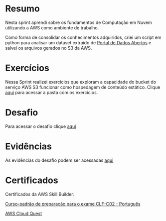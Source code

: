 # Resumo
Nesta sprint aprendi sobre os fundamentos de Computação em Nuvem utilizando a AWS como ambiente de trabalho.

Como forma de consolidar os conhecimentos adquiridos, criei um script em python para analisar um dataset extraído de [Portal de Dados Abertos](https://dados.gov.br/home) e salvei os arquivos gerados no S3 da AWS.


# Exercícios

Nessa Sprint realizei exercícios que exploram a capacidade do bucket do serviço AWS S3 funcionar como hospedagem de conteúdo estático.
Clique [aqui](Exercicios/) para acessar a pasta com os exercícios.

# Desafio

Para acessar o desafio clique [aqui](Desafio/README.md)

# Evidências

As evidências do desafio podem ser acessadas [aqui](Evidencias/)

# Certificados


Certificados da AWS Skill Builder:

[Curso-padrão de preparação para o exame CLF-C02 - Português](Certificados/Curso-padrãodepreparaçãoParaoExameAWSCertifiedCloudPractitioner(CLF-C02-Português).pdf)

[AWS Cloud Quest](Certificados/AWS_Technical_Essentials.pdf)